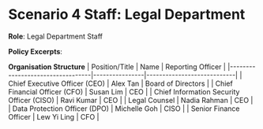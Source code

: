 # Scenario 4 Staff: Legal Department

**Role**: Legal Department Staff

**Policy Excerpts**:


**Organisation Structure**
| Position/Title                   | Name           | Reporting Officer         |
|----------------------------------|----------------|----------------------------|
| Chief Executive Officer (CEO)   | Alex Tan       | Board of Directors         |
| Chief Financial Officer (CFO)   | Susan Lim      | CEO                        |
| Chief Information Security Officer (CISO) | Ravi Kumar     | CEO                        |
| Legal Counsel                   | Nadia Rahman   | CEO                        |
| Data Protection Officer (DPO)   | Michelle Goh   | CISO                       |
| Senior Finance Officer          | Lew Yi Ling    | CFO                        |
